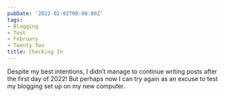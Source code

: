 ```yaml
---
pubDate: '2022-02-02T00:00:00Z'
tags:
- Blogging
- Test
- February
- Twenty Two
title: Checking In
---
```

Despite my best intentions, I didn’t manage to continue writing posts after the first day of 2022! But perhaps now I can try again as an excuse to test my blogging set up on my new computer.